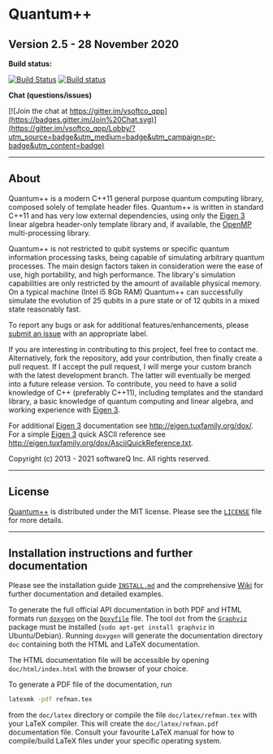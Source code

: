 # Quantum++ 
## Version 2.5 - 28 November 2020

**Build status:**

[![Build Status](https://travis-ci.org/softwareQinc/qpp.svg?branch=main)](https://travis-ci.org/softwareQinc/qpp)
[![Build status](https://ci.appveyor.com/api/projects/status/1k2866yffaiaapmw?svg=true)](https://ci.appveyor.com/project/vsoftco/qpp)

**Chat (questions/issues)**

[![Join the chat at https://gitter.im/vsoftco_qpp](https://badges.gitter.im/Join%20Chat.svg)](https://gitter.im/vsoftco_qpp/Lobby/?utm_source=badge&utm_medium=badge&utm_campaign=pr-badge&utm_content=badge)

---
## About

Quantum++ is a modern C++11 general purpose quantum computing library, composed 
solely of template header files. Quantum++ is written in standard C++11 and 
has very low external dependencies, using only the 
[Eigen 3](http://eigen.tuxfamily.org) linear algebra header-only template 
library and, if available, the [OpenMP](http://openmp.org/) multi-processing 
library. 

Quantum++ is not restricted to qubit systems or specific quantum 
information processing tasks, being capable of simulating arbitrary quantum 
processes. The main design factors taken in consideration were the ease of 
use, high portability, and high performance. The library's simulation
capabilities are only restricted by the amount of available physical memory. 
On a typical machine (Intel i5 8Gb RAM) Quantum++ can successfully simulate 
the evolution of 25 qubits in a pure state or of 12 qubits in a mixed state 
reasonably fast.

To report any bugs or ask for additional features/enhancements, please 
[submit an issue](https://github.com/softwareQinc/qpp/issues) with an appropriate 
label.

If you are interesting in contributing to this project, feel free to contact
me. Alternatively, fork the repository, add your contribution, then finally
create a pull request. If I accept the pull request, I will merge your custom
branch with the latest development branch. The latter will eventually be
merged into a future release version.  To contribute, you need to have a solid
knowledge of C++ (preferably C++11), including templates and the standard
library, a basic knowledge of quantum computing and linear algebra, and
working experience with [Eigen 3](http://eigen.tuxfamily.org).

For additional [Eigen 3](http://eigen.tuxfamily.org) documentation 
see <http://eigen.tuxfamily.org/dox/>. For a simple 
[Eigen 3](http://eigen.tuxfamily.org) quick ASCII reference see
<http://eigen.tuxfamily.org/dox/AsciiQuickReference.txt>.

Copyright (c) 2013 - 2021 softwareQ Inc. All rights reserved.

---
## License

[Quantum++](https://github.com/softwareQinc/qpp) is distributed under the MIT 
license. Please see the 
[`LICENSE`](https://github.com/softwareQinc/qpp/blob/main/LICENSE) file for more 
details.

---
## Installation instructions and further documentation

Please see the installation guide 
[`INSTALL.md`](https://github.com/softwareQinc/qpp/blob/main/INSTALL.md) 
and the comprehensive [Wiki](https://github.com/softwareQinc/qpp/wiki) for further 
documentation and detailed examples. 

To generate the full official API documentation in both PDF and HTML formats run 
[`doxygen`](http://www.doxygen.nl) on the [`Doxyfile`](https://github.com/softwareQinc/qpp/blob/main/Doxyfile) file. The tool `dot` from the [`Graphviz`](https://www.graphviz.org) package must be installed (`sudo apt-get install graphviz` in Ubuntu/Debian). Running `doxygen` will generate the 
documentation directory `doc` containing both the HTML and LaTeX documentation.

The HTML documentation file will be accessible by opening `doc/html/index.html` with the browser of your choice.

To generate a PDF file of the documentation, run 

```bash
latexmk -pdf refman.tex
```

from the `doc/latex` directory or compile the file `doc/latex/refman.tex` with your LaTeX compiler. This will create the `doc/latex/refman.pdf` documentation file. Consult your favourite LaTeX manual for how to compile/build LaTeX files under your specific operating system.
